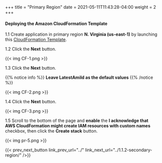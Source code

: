 +++
title = "Primary Region"
date =  2021-05-11T11:43:28-04:00
weight = 2
+++

#### Deploying the Amazon CloudFormation Template

1.1 Create application in primary region **N. Virginia (us-east-1)** by launching this [CloudFormation Template](https://console.aws.amazon.com/cloudformation/home?region=us-east-1#/stacks/create/template?stackName=backupandrestore-primary&templateURL=https://ee-assets-prod-us-east-1.s3.amazonaws.com/modules/7ebe40ac15b94a1e815828a877bde9b3/v10/BackupAndRestore.yaml).

1.2 Click the **Next** button.

{{< img CF-1.png >}}

1.3 Click the **Next** button.

{{% notice info %}}
**Leave LatestAmiId as the default values**
{{% /notice %}}

{{< img CF-2.png >}}

1.4 Click the **Next** button.

{{< img CF-3.png >}}

1.5 Scroll to the bottom of the page and **enable** the **I acknowledge that AWS CloudFormation might create IAM resources with custom names** checkbox, then click the **Create stack** button.

{{< img pr-5.png >}}

{{< prev_next_button link_prev_url="../" link_next_url="../1.1.2-secondary-region/" />}}
